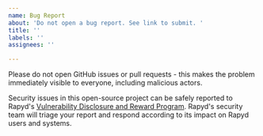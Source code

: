 ```yaml
---
name: Bug Report
about: 'Do not open a bug report. See link to submit. '
title: ''
labels: ''
assignees: ''

---
```


Please do not open GitHub issues or pull requests - this makes the problem immediately visible to everyone, including malicious actors.

Security issues in this open-source project can be safely reported to Rapyd's [Vulnerability Disclosure and Reward Program](https://bugcrowd.com/rapyd). Rapyd's security team will triage your report and respond according to its impact on Rapyd users and systems.
